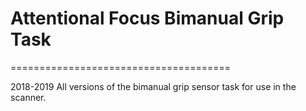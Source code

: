 # Attentional Focus Bimanual Grip Task
======================================

2018-2019
All versions of the bimanual grip sensor task for use in the scanner.
